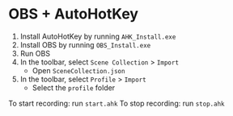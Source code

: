 ﻿
# OBS + AutoHotKey
1. Install AutoHotKey by running `AHK_Install.exe`
2. Install OBS by running `OBS_Install.exe`
3. Run OBS
4. In the toolbar, select `Scene Collection` > `Import`
	- Open `SceneCollection.json`
5. In the toolbar, select `Profile` > `Import`
	- Select the `profile` folder

To start recording: run `start.ahk`
To stop recording: run `stop.ahk`

